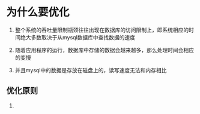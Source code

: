 # 为什么要优化

1. 整个系统的吞吐量限制瓶颈往往出现在数据库的访问限制上，即系统相应的时间绝大多数取决于从mysql数据库中查找数据的速度

2. 随着应用程序的运行，数据库中存储的数据会越来越多，那么处理时间会相应的变慢

3. 并且mysql中的数据是存放在磁盘上的，读写速度无法和内存相比

## 优化原则

1. 